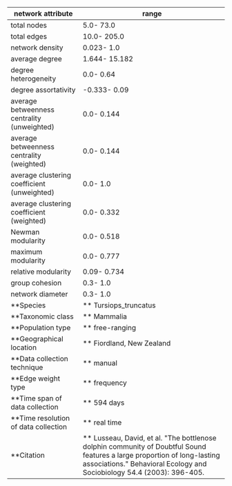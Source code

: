network attribute|range
---|---
total nodes|5.0- 73.0
total edges|10.0- 205.0
network density|0.023- 1.0
average degree|1.644- 15.182
degree heterogeneity|0.0- 0.64
degree assortativity|-0.333- 0.09
average betweenness centrality (unweighted)|0.0- 0.144
average betweenness centrality (weighted)|0.0- 0.144
average clustering coefficient (unweighted)|0.0- 1.0
average clustering coefficient (weighted)|0.0- 0.332
Newman modularity|0.0- 0.518
maximum modularity|0.0- 0.777
relative modularity|0.09- 0.734
group cohesion|0.3- 1.0
network diameter|0.3- 1.0
**Species|** Tursiops_truncatus
**Taxonomic class|** Mammalia
**Population type|** free-ranging
**Geographical location|** Fiordland, New Zealand
**Data collection technique|** manual 
**Edge weight type|** frequency
**Time span of data collection|** 594 days
**Time resolution of data collection|** real time
**Citation|** Lusseau, David, et al. "The bottlenose dolphin community of Doubtful Sound features a large proportion of long-lasting associations." Behavioral Ecology and Sociobiology 54.4 (2003): 396-405.